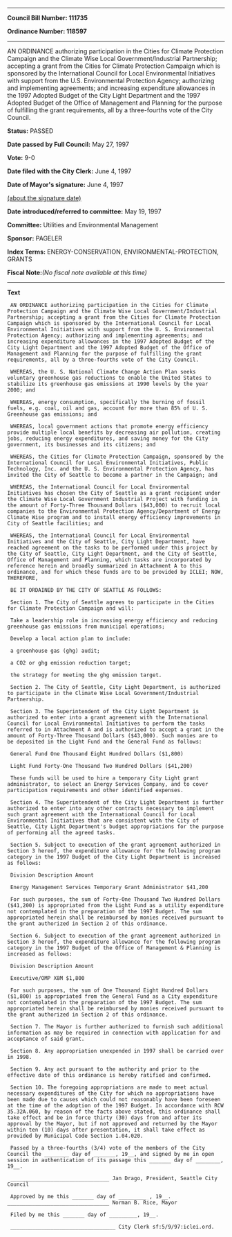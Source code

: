 

********

**Council Bill Number: 111735**
   
**Ordinance Number: 118597**
********

 AN ORDINANCE authorizing participation in the Cities for Climate Protection Campaign and the Climate Wise Local Government/Industrial Partnership; accepting a grant from the Cities for Climate Protection Campaign which is sponsored by the International Council for Local Environmental Initiatives with support from the U.S. Environmental Protection Agency; authorizing and implementing agreements; and increasing expenditure allowances in the 1997 Adopted Budget of the City Light Department and the 1997 Adopted Budget of the Office of Management and Planning for the purpose of fulfilling the grant requirements, all by a three-fourths vote of the City Council.

**Status:** PASSED
   
**Date passed by Full Council:** May 27, 1997
   
**Vote:** 9-0
   
**Date filed with the City Clerk:** June 4, 1997
   
**Date of Mayor's signature:** June 4, 1997
   
[(about the signature date)](/~public/approvaldate.htm)
   
   
   
**Date introduced/referred to committee:** May 19, 1997
   
**Committee:** Utilities and Environmental Management
   
**Sponsor:** PAGELER
   
   
**Index Terms:** ENERGY-CONSERVATION, ENVIRONMENTAL-PROTECTION, GRANTS

**Fiscal Note:**_(No fiscal note available at this time)_

********

**Text**
   
```
 AN ORDINANCE authorizing participation in the Cities for Climate Protection Campaign and the Climate Wise Local Government/Industrial Partnership; accepting a grant from the Cities for Climate Protection Campaign which is sponsored by the International Council for Local Environmental Initiatives with support from the U. S. Environmental Protection Agency; authorizing and implementing agreements; and increasing expenditure allowances in the 1997 Adopted Budget of the City Light Department and the 1997 Adopted Budget of the Office of Management and Planning for the purpose of fulfilling the grant requirements, all by a three-fourths vote of the City Council.

 WHEREAS, the U. S. National Climate Change Action Plan seeks voluntary greenhouse gas reductions to enable the United States to stabilize its greenhouse gas emissions at 1990 levels by the year 2000; and

 WHEREAS, energy consumption, specifically the burning of fossil fuels, e.g. coal, oil and gas, account for more than 85% of U. S. Greenhouse gas emissions; and

 WHEREAS, local government actions that promote energy efficiency provide multiple local benefits by decreasing air pollution, creating jobs, reducing energy expenditures, and saving money for the City government, its businesses and its citizens; and

 WHEREAS, the Cities for Climate Protection Campaign, sponsored by the International Council for Local Environmental Initiatives, Public Technology, Inc. and the U. S. Environmental Protection Agency, has invited the City of Seattle to become a partner in the Campaign; and

 WHEREAS, the International Council for Local Environmental Initiatives has chosen the City of Seattle as a grant recipient under the Climate Wise Local Government Industrial Project with funding in the amount of Forty-Three Thousand Dollars ($43,000) to recruit local companies to the Environmental Protection Agency/Department of Energy Climate Wise program and to install energy efficiency improvements in City of Seattle facilities; and

 WHEREAS, the International Council for Local Environmental Initiatives and the City of Seattle, City Light Department, have reached agreement on the tasks to be performed under this project by the City of Seattle, City Light Department, and the City of Seattle, Office of Management and Planning, which tasks are incorporated by reference herein and broadly summarized in Attachment A to this ordinance, and for which these funds are to be provided by ICLEI; NOW, THEREFORE,

 BE IT ORDAINED BY THE CITY OF SEATTLE AS FOLLOWS:

 Section 1. The City of Seattle agrees to participate in the Cities for Climate Protection Campaign and will:

 Take a leadership role in increasing energy efficiency and reducing greenhouse gas emissions from municipal operations;

 Develop a local action plan to include:

 a greenhouse gas (ghg) audit;

 a CO2 or ghg emission reduction target;

 the strategy for meeting the ghg emission target.

 Section 2. The City of Seattle, City Light Department, is authorized to participate in the Climate Wise Local Government/Industrial Partnership.

 Section 3. The Superintendent of the City Light Department is authorized to enter into a grant agreement with the International Council for Local Environmental Initiatives to perform the tasks referred to in Attachment A and is authorized to accept a grant in the amount of Forty-Three Thousand Dollars ($43,000). Such monies are to be deposited in the Light Fund and the General Fund as follows:

 General Fund One Thousand Eight Hundred Dollars ($1,800)

 Light Fund Forty-One Thousand Two Hundred Dollars ($41,200)

 These funds will be used to hire a temporary City Light grant administrator, to select an Energy Services Company, and to cover participation requirements and other identified expenses.

 Section 4. The Superintendent of the City Light Department is further authorized to enter into any other contracts necessary to implement such grant agreement with the International Council for Local Environmental Initiatives that are consistent with the City of Seattle, City Light Department's budget appropriations for the purpose of performing all the agreed tasks.

 Section 5. Subject to execution of the grant agreement authorized in Section 3 hereof, the expenditure allowance for the following program category in the 1997 Budget of the City Light Department is increased as follows:

 Division Description Amount

 Energy Management Services Temporary Grant Administrator $41,200

 For such purposes, the sum of Forty-One Thousand Two Hundred Dollars ($41,200) is appropriated from the Light Fund as a utility expenditure not contemplated in the preparation of the 1997 Budget. The sum appropriated herein shall be reimbursed by monies received pursuant to the grant authorized in Section 2 of this ordinance.

 Section 6. Subject to execution of the grant agreement authorized in Section 3 hereof, the expenditure allowance for the following program category in the 1997 Budget of the Office of Management & Planning is increased as follows:

 Division Description Amount

 Executive/OMP X8M $1,800

 For such purposes, the sum of One Thousand Eight Hundred Dollars ($1,800) is appropriated from the General Fund as a City expenditure not contemplated in the preparation of the 1997 Budget. The sum appropriated herein shall be reimbursed by monies received pursuant to the grant authorized in Section 2 of this ordinance.

 Section 7. The Mayor is further authorized to furnish such additional information as may be required in connection with application for and acceptance of said grant.

 Section 8. Any appropriation unexpended in 1997 shall be carried over in 1998.

 Section 9. Any act pursuant to the authority and prior to the effective date of this ordinance is hereby ratified and confirmed.

 Section 10. The foregoing appropriations are made to meet actual necessary expenditures of the City for which no appropriations have been made due to causes which could not reasonably have been foreseen at the time of the adoption of the 1997 Budget. In accordance with RCW 35.32A.060, by reason of the facts above stated, this ordinance shall take effect and be in force thirty (30) days from and after its approval by the Mayor, but if not approved and returned by the Mayor within ten (10) days after presentation, it shall take effect as provided by Municipal Code Section 1.04.020.

 Passed by a three-fourths (3/4) vote of the members of the City Council the ________ day of _______, 19__, and signed by me in open session in authentication of its passage this _______ day of ________, 19__.

 ________________________________ Jan Drago, President, Seattle City Council

 Approved by me this _______ day of _________ , 19__. _________________________________ Norman B. Rice, Mayor

 Filed by me this _______ day of _________, 19__.

 __________________________________ City Clerk sf:5/9/97:iclei.ord.

```
